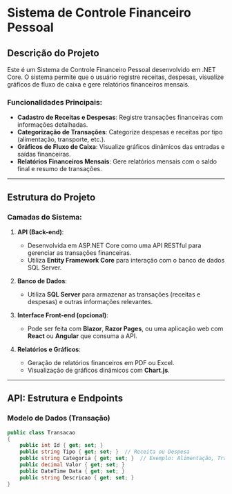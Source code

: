 # Sistema de Controle Financeiro Pessoal

## Descrição do Projeto
Este é um Sistema de Controle Financeiro Pessoal desenvolvido em .NET Core. O sistema permite que o usuário registre receitas, despesas, visualize gráficos de fluxo de caixa e gere relatórios financeiros mensais. 

### Funcionalidades Principais:
- **Cadastro de Receitas e Despesas**: Registre transações financeiras com informações detalhadas.
- **Categorização de Transações**: Categorize despesas e receitas por tipo (alimentação, transporte, etc.).
- **Gráficos de Fluxo de Caixa**: Visualize gráficos dinâmicos das entradas e saídas financeiras.
- **Relatórios Financeiros Mensais**: Gere relatórios mensais com o saldo final e resumo de transações.

---

## Estrutura do Projeto

### Camadas do Sistema:

1. **API (Back-end)**: 
   - Desenvolvida em ASP.NET Core como uma API RESTful para gerenciar as transações financeiras.
   - Utiliza **Entity Framework Core** para interação com o banco de dados SQL Server.

2. **Banco de Dados**:
   - Utiliza **SQL Server** para armazenar as transações (receitas e despesas) e outras informações relevantes.

3. **Interface Front-end (opcional)**: 
   - Pode ser feita com **Blazor**, **Razor Pages**, ou uma aplicação web com **React** ou **Angular** que consuma a API.

4. **Relatórios e Gráficos**:
   - Geração de relatórios financeiros em PDF ou Excel.
   - Visualização de gráficos dinâmicos com **Chart.js**.

---

## API: Estrutura e Endpoints

### Modelo de Dados (Transação)

```csharp
public class Transacao
{
    public int Id { get; set; }
    public string Tipo { get; set; }  // Receita ou Despesa
    public string Categoria { get; set; }  // Exemplo: Alimentação, Transporte
    public decimal Valor { get; set; }
    public DateTime Data { get; set; }
    public string Descricao { get; set; }
}
